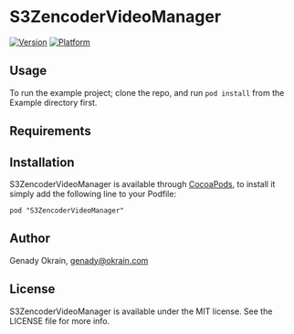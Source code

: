 # S3ZencoderVideoManager

[![Version](http://cocoapod-badges.herokuapp.com/v/S3ZencoderVideoManager/badge.png)](http://cocoadocs.org/docsets/S3ZencoderVideoManager)
[![Platform](http://cocoapod-badges.herokuapp.com/p/S3ZencoderVideoManager/badge.png)](http://cocoadocs.org/docsets/S3ZencoderVideoManager)

## Usage

To run the example project; clone the repo, and run `pod install` from the Example directory first.

## Requirements

## Installation

S3ZencoderVideoManager is available through [CocoaPods](http://cocoapods.org), to install
it simply add the following line to your Podfile:

    pod "S3ZencoderVideoManager"

## Author

Genady Okrain, genady@okrain.com

## License

S3ZencoderVideoManager is available under the MIT license. See the LICENSE file for more info.

